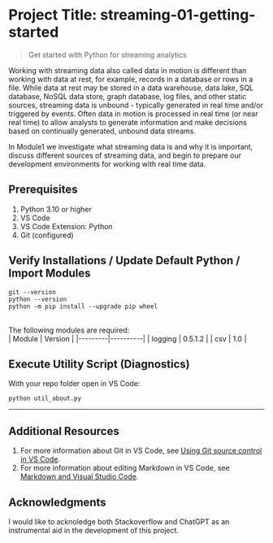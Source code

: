 # Project Title: streaming-01-getting-started

> Get started with Python for streaming analytics

Working with streaming data also called data in motion is different than working with data at rest, for example, records in a database or rows in a file. While data at rest may be stored in a data warehouse, data lake, SQL database, NoSQL data store, graph database, log files, and other static sources, streaming data is unbound - typically generated in real time and/or triggered by events.   Often data in motion is processed in real time (or near real time) to allow analysts to generate information and make decisions based on continually generated, unbound data streams.

In Module1 we investigate what streaming data is and why it is important, discuss different sources of streaming data, and begin to prepare our development environments for working with real time data.

## Prerequisites

1. Python 3.10 or higher
1. VS Code
1. VS Code Extension: Python
1. Git (configured)


## Verify Installations / Update Default Python / Import Modules


```shell
git --version
python --version
python -m pip install --upgrade pip wheel
```
<br>
The following modules are required:
<br>
| Module  | Version  |
|---------|----------|
| logging | 0.5.1.2  |
| csv     | 1.0      |
<br>

## Execute Utility Script (Diagnostics)

With your repo folder open in VS Code:

```shell
python util_about.py
```
---

## Additional Resources

1. For more information about Git in VS Code, see [Using Git source control in VS Code](https://code.visualstudio.com/docs/sourcecontrol/overview).
1. For more information about editing Markdown in VS Code, see [Markdown and Visual Studio Code](https://code.visualstudio.com/docs/languages/markdown).

## Acknowledgments

I would like to acknoledge both Stackoverflow and ChatGPT as an instrumental aid in the development of this project.